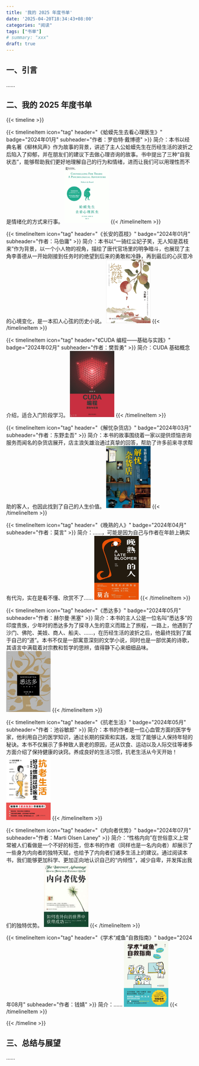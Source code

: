 ```yaml
---
title: '我的 2025 年度书单'
date: '2025-04-20T18:34:43+08:00'
categories: "阅读"
tags: ["书单"]
# summary: "xxx"
draft: true
---
```


## 一、引言

……

## 二、我的 2025 年度书单

{{< timeline >}}

{{< timelineItem icon="tag" header="《蛤蟆先生去看心理医生》" badge="2024年01月" subheader="作者：罗伯特·戴博德" >}}
简介：本书以经典名著《柳林风声》作为故事的背景，讲述了主人公蛤蟆先生在历经生活的波折之后陷入了抑郁，并在朋友们的建议下去做心理咨询的故事。书中提出了三种“自我状态”，能够帮助我们更好地理解自己的行为和情绪，进而让我们可以用理性而不是情绪化的方式来行事。
<img src="./images/蛤蟆先生去看心理医生.jpg" width="120" alt="book cover">
{{< /timelineItem >}}

{{< timelineItem icon="tag" header="《长安的荔枝》" badge="2024年01月" subheader="作者：马伯庸" >}}
简介：本书以“一骑红尘妃子笑，无人知是荔枝来”作为背景，以一个小人物的视角，描绘了唐代官场里的明争暗斗，也展现了主角李善德从一开始刚接到任务时的绝望到后来的勇敢和冷静，再到最后的心灰意冷的心境变化，是一本扣人心弦的历史小说。
<img src="./images/长安的荔枝.jpg" width="120" alt="book cover">
{{< /timelineItem >}}

{{< timelineItem icon="tag" header="《CUDA 编程——基础与实践》" badge="2024年02月" subheader="作者：樊哲勇" >}}
简介：CUDA 基础概念介绍，适合入门阶段学习。
<img src="./images/CUDA编程——基础与实践.png" width="120" alt="book cover">
{{< /timelineItem >}}

{{< timelineItem icon="tag" header="《解忧杂货店》" badge="2024年03月" subheader="作者：东野圭吾" >}}
简介：本书的故事围绕着一家以提供烦恼咨询服务而闻名的杂货店展开，店主浪矢雄治通过真挚的回答，帮助了许多前来寻求帮助的客人，也因此找到了自己的人生价值。
<img src="./images/解忧杂货店.jpg" width="120" alt="book cover">
{{< /timelineItem >}}

{{< timelineItem icon="tag" header="《晚熟的人》" badge="2024年04月" subheader="作者：莫言" >}}
简介：……，可能是因为自己与作者在年龄上确实有代沟，实在是看不懂、欣赏不了……
<img src="./images/晚熟的人.jpg" width="120" alt="book cover">
{{< /timelineItem >}}

{{< timelineItem icon="tag" header="《悉达多》" badge="2024年05月" subheader="作者：赫尔曼·黑塞" >}}
简介：本书的主人公是一位名叫“悉达多”的印度贵族，少年时的悉达多为了探寻人生的意义而踏上了旅程，一路上，他遇到了沙门、佛陀、美妓、商人、船夫、……，在历经生活的波折之后，他最终找到了属于自己的“道”。本书不仅是一部寓意深刻的文学小说，同时也是一部优美的诗歌，其语言中满载着对宗教和哲学的思辨，值得静下心来细细品味。
<img src="./images/悉达多.jpg" width="120" alt="book cover">
{{< /timelineItem >}}

{{< timelineItem icon="tag" header="《抗老生活》" badge="2024年05月" subheader="作者：池谷敏郎" >}}
简介：本书的作者是一位心血管方面的医学专家，他利用自己的医学知识，通过长期的探索和实践，发现了能够让人保持年轻的秘诀。本书不仅展示了多种致人衰老的原因，还从饮食、运动以及人际交往等诸多方面介绍了保持健康的诀窍。养成良好的生活习惯，抗老生活从今天开始！
<img src="./images/抗老生活.jpg" width="120" alt="book cover">
{{< /timelineItem >}}

{{< timelineItem icon="tag" header="《内向者优势》" badge="2024年07月" subheader="作者：Marti Olsen Laney" >}}
简介：“性格内向”在世俗意义上常常被人们看做是一个不好的标签，但本书的作者（同样也是一名内向者）却展示了一些身为内向者的独特天赋，也给予了内向者们诸多生活上的建议。通过阅读本书，我们能够更加科学、更加正向地认识自己的“内倾性”，减少自卑，并发挥出我们的独特优势。
<img src="./images/内向者优势.jpg" width="120" alt="book cover">
{{< /timelineItem >}}

{{< timelineItem icon="tag" header="《学术“咸鱼”自救指南》" badge="2024年08月" subheader="作者：钱婧" >}}
简介：……
<img src="./images/学术咸鱼自救指南.jpg" width="120" alt="book cover">
{{< /timelineItem >}}

{{< /timeline >}}

## 三、总结与展望

……
